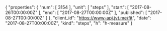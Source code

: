 {
  "properties": {
    "num": [
      3154
    ],
    "unit": [
      "steps"
    ],
    "start": [
      "2017-08-26T00:00:00Z"
    ],
    "end": [
      "2017-08-27T00:00:00Z"
    ],
    "published": [
      "2017-08-27T00:00:00Z"
    ]
  },
  "client_id": "https://www-api.jvt.me/fit",
  "date": "2017-08-27T00:00:00Z",
  "kind": "steps",
  "h": "h-measure"
}
